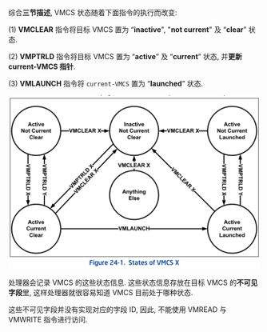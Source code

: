 
综合**三节描述**, VMCS 状态随着下面指令的执行而改变:  

(1) **VMCLEAR** 指令将目标 VMCS 置为 “**inactive**", "**not current**" 及 “**clear**” 状态. 

(2) **VMPTRLD** 指令将目标 VMCS 置为 “**active**” 及 “**current**” 状态, 并**更新 current-VMCS 指针**. 

(3) **VMLAUNCH** 指令将 `current-VMCS` 置为 “**launched**” 状态. 

![2020-02-23-17-41-11.png](./images/2020-02-23-17-41-11.png)

处理器会记录 VMCS 的这些状态信息. 这些状态信息存放在目标 VMCS 的**不可见字段**里, 这样处理器就很容易知道 VMCS 目前处于哪种状态. 

这些不可见字段并没有实现对应的字段 ID, 因此, 不能使用 VMREAD 与 VMWRITE 指令进行访问. 
